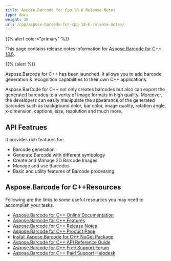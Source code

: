 ```yaml
---
title: Aspose.Barcode for Cpp 18.6 Release Notes
type: docs
weight: 30
url: /cpp/aspose-barcode-for-cpp-18-6-release-notes/
---
```


{{% alert color="primary" %}} 

This page contains release notes information for [Aspose.Barcode for C++ 18.6](https://releases.aspose.com/barcode/cpp/new-releases/aspose.barcode-for-c---18.8/).

{{% /alert %}} 

Aspose.Barcode for C++ has been launched. It allows you to add barcode generation & recognition capabilities to their own C++ applications.

Aspose.BarCode for C++ not only creates barcodes but also can export the generated barcodes to a verity of image formats in high quality. Moreover, the developers can easily manipulate the appearance of the generated barcodes such as background color, bar color, image quality, rotation angle, x-dimension, captions, size, resolution and much more.
## **API Featrues**
It provides rich features for:

- Barcode generation
- Generate Barcode with different symbology
- Create and Manage 2D Barcode Images
- Manage and use Barcodes
- Basic and utility features of Barcode processing
## **Aspose.Barcode for C++Resources**
Following are the links to some useful resources you may need to accomplish your tasks.

- [Aspose.Barcode for C++ Online Documentation](/barcode/cpp/)
- [Aspose.Barocde for C++ Features](/barcode/cpp/product-overview/)
- [Aspose.Barcode for C++ Release Notes](https://docs.aspose.com/display/barcode/Release+Notes)
- [Aspose.Barcode for C++ Product Page](https://products.aspose.com/barcode/cpp)
- [Install Aspose.Barcode for C++ NuGet Package](https://www.nuget.org/packages/Aspose.Barcode/)
- [Aspose.Barcode for C++ API Reference Guide](https://reference.aspose.com/cpp/barcode)
- [Aspose.Barcode for C++ Free Support Forum](https://forum.aspose.com/c/barcode)
- [Aspose.Barcode for C++ Paid Support Helpdesk](https://helpdesk.aspose.com/)
